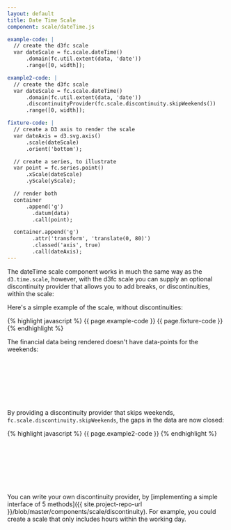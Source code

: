 ```yaml
---
layout: default
title: Date Time Scale
component: scale/dateTime.js

example-code: |
  // create the d3fc scale
  var dateScale = fc.scale.dateTime()
      .domain(fc.util.extent(data, 'date'))
      .range([0, width]);

example2-code: |
  // create the d3fc scale
  var dateScale = fc.scale.dateTime()
      .domain(fc.util.extent(data, 'date'))
      .discontinuityProvider(fc.scale.discontinuity.skipWeekends())
      .range([0, width]);

fixture-code: |
  // create a D3 axis to render the scale
  var dateAxis = d3.svg.axis()
      .scale(dateScale)
      .orient('bottom');

  // create a series, to illustrate
  var point = fc.series.point()
      .xScale(dateScale)
      .yScale(yScale);

  // render both
  container
      .append('g')
        .datum(data)
        .call(point);

  container.append('g')
        .attr('transform', 'translate(0, 80)')
        .classed('axis', true)
        .call(dateAxis);
---
```


The dateTime scale component works in much the same way as the `d3.time.scale`, however, with the d3fc scale you can supply an optional discontinuity provider that allows you to add breaks, or discontinuities, within the scale:

Here's a simple example of the scale, without discontinuities:

{% highlight javascript %}
{{ page.example-code }}
{{ page.fixture-code }}
{% endhighlight %}

The financial data being rendered doesn't have data-points for the weekends:

<div id="scale_dateTime" class="chart" style="height: 100px"> </div>
<script type="text/javascript">
(function() {
    var f = createFixture('#scale_dateTime', null, 100, 15);
    var container = f.container, data = f.data
      yScale = f.yScale, width = f.dimensions.width;
    {{ page.example-code }}
    {{ page.fixture-code }}
}());
</script>

By providing a discontinuity provider that skips weekends, `fc.scale.discontinuity.skipWeekends`, the gaps in the data are now closed:

{% highlight javascript %}
{{ page.example2-code }}
{% endhighlight %}

<div id="scale_dateTime2" class="chart" style="height: 100px"> </div>
<script type="text/javascript">
(function() {
    var f = createFixture('#scale_dateTime2', null, 100, 15);
    var container = f.container, data = f.data
      yScale = f.yScale, width = f.dimensions.width;
    {{ page.example2-code }}
    {{ page.fixture-code }}
}());
</script>

You can write your own discontinuity provider, by [implementing a simple interface of 5 methods]({{ site.project-repo-url }}/blob/master/components/scale/discontinuity). For example, you could create a scale that only includes hours within the working day.


